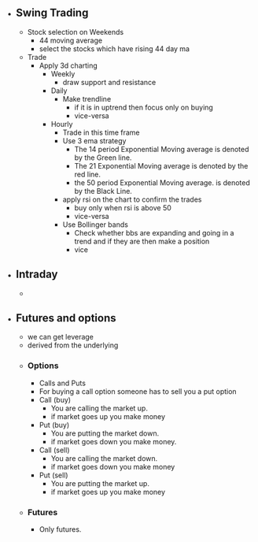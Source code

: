 - ## Swing Trading
	- Stock selection on Weekends
		- 44 moving average
		- select the stocks which have rising 44 day ma
	- Trade
		- Apply 3d charting
			- Weekly
				- draw support and resistance
			- Daily
				- Make trendline
					- if it is in uptrend then focus only on buying
					- vice-versa
			- Hourly
				- Trade in this time frame
				- Use 3 ema strategy
					- The 14 period Exponential Moving average is denoted by the Green line.
					- The 21 Exponential Moving average is denoted by the red line.
					- the 50 period Exponential Moving average. is denoted by the Black Line.
				- apply rsi on the chart to confirm the trades
					- buy only when rsi is above 50
					- vice-versa
				- Use Bollinger bands
					- Check whether bbs are expanding and going in a trend and if they are then make a position
					- vice
- ## Intraday
	-
- ## Futures and options
	- we can get leverage
	- derived from the underlying
	- ### Options
		- Calls and Puts
		- For buying a call option someone has to sell you a put option
		- Call (buy)
			- You are calling the market up.
			- if market goes up you make money
		- Put (buy)
			- You are putting the market down.
			- if market goes down you make money.
		- Call (sell)
			- You are calling the market down.
			- if market goes down you make money
		- Put (sell)
			- You are putting the market up.
			- if market goes up you make money
	- ### Futures
		- Only futures.